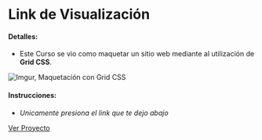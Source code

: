 # Link de Visualización

#### Detalles:

- Este Curso se vio como maquetar un sitio web mediante al utilización de **Grid CSS**.

![Imgur, Maquetación con Grid CSS](https://i.imgur.com/XGbQHbB.png)


#### Instrucciones:

- _Unicamente presiona el link que te dejo abajo_

[Ver Proyecto](https://aricanomx.github.io/PM-Reto-MaquetacionCSS/)
